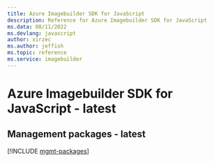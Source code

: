 ```yaml
---
title: Azure Imagebuilder SDK for JavaScript
description: Reference for Azure Imagebuilder SDK for JavaScript
ms.data: 08/11/2022
ms.devlang: javascript
author: xirzec
ms.author: jeffish
ms.topic: reference
ms.service: imagebuilder
---
```

# Azure Imagebuilder SDK for JavaScript - latest

## Management packages - latest
[!INCLUDE [mgmt-packages](imagebuilder-mgmt-index.md)]